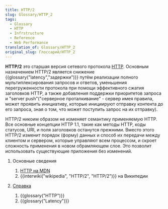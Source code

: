 ```yaml
---
title: HTTP/2
slug: Glossary/HTTP_2
tags:
  - Glossary
  - HTTP
  - Infrstructure
  - Reference
  - Web Performance
translation_of: Glossary/HTTP_2
original_slug: Глоссарий/HTTP_2
---
```


**HTTP/2** это старшая версия сетевого протокола [HTTP](/ru/docs/Web/HTTP/Basics_of_HTTP). Основным назначением HTTP/2 является снижение {{glossary("latency","задержки")}} путём реализации полного мультиплексирования запросов и ответов, уменьшения перегруженности протокола при помощи эффективного сжатия заголовков HTTP, а также добавления поддержки приоритетов запроса и "server push"("серверное проталкивание" - сервер имея правила, может проявить инициативу, которые инициируют отправку контента до его запроса, зная о том, что может поступить запрос на их отправку).

HTTP/2 никоим образом не изменяет семантику применяемую HTTP. Все основные концепции HTTP 1.1, такие как методы HTTP, коды статусов, URI, и поля заголовков останутся прежними. Вместо этого HTTP/2 изменит порядок (форму) данных и способ их передачи между клиентом и сервером, которые управляют всем процессом, и скроет сложность применения в новом обрамляющем слое. Это позволит использовать существующие приложения без изменений.

1. Основные сведения

    1. [HTTP на MDN](/ru/docs/Web/HTTP)
    2. {{interwiki("wikipedia", "HTTP/2", "HTTP/2")}} на Википедии

2. [Справка](/ru/docs/Glossary)

    1. {{glossary("HTTP")}}
    2. {{glossary("Latency")}}
